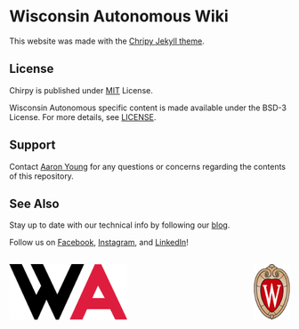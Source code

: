 # Wisconsin Autonomous Wiki

This website was made with the [Chripy Jekyll theme](https://github.com/cotes2020/jekyll-theme-chirpy).

## License

Chirpy is published under [MIT](https://github.com/cotes2020/jekyll-theme-chirpy/blob/master/LICENSE) License.

Wisconsin Autonomous specific content is made available under the BSD-3 License. For more details, see [LICENSE](https://github.com/WisconsinAutonomous/WisconsinAutonomous.github.io/blob/develop/LICENSE).

## Support

Contact [Aaron Young](mailto:aryoung5@wisc.edu) for any questions or concerns regarding the contents of this repository.

## See Also

Stay up to date with our technical info by following our [blog](https://www.wisconsinautonomous.org/blog).

Follow us on [Facebook](https://www.facebook.com/wisconsinautonomous/), [Instagram](https://www.instagram.com/wisconsinautonomous/), and [LinkedIn](https://www.linkedin.com/company/wisconsin-autonomous/about/)!

<br>

<div>
	<img src="https://github.com/WisconsinAutonomous/wa-resources/blob/master/Images/WA.png?raw=true" alt="Wisconsin Autonomous Logo" class="readme-img" height="100px">  
	<img src="https://github.com/WisconsinAutonomous/wa-resources/blob/master/Images/UWCrest.png?raw=true" alt="University of Wisconsin - Madison Crest" class="readme-img" height="100px" align="right">
</div>

